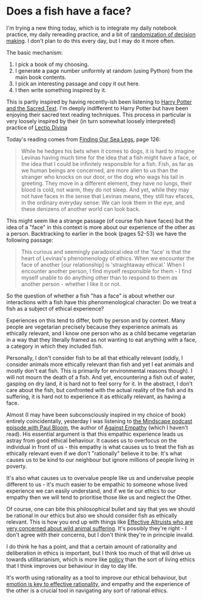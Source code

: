 # Does a fish have a face?

I'm trying a new thing today, which is to integrate my daily notebook practice, my daily rereading practice, and a bit of [randomization of decision making](https://notebook.drmaciver.com/posts/2020-02-25-10:39.html). I don't plan to do this every day, but I may do it more often.

The basic mechanism:

1. I pick a book of my choosing.
2. I generate a page number uniformly at random (using Python) from the main book contents.
3. I pick an interesting passage and copy it out here.
4. I then write something inspired by it.

This is partly inspired by having recently-ish been listening to [Harry Potter and the Sacred Text](https://www.harrypottersacredtext.com/). I'm deeply indifferent to Harry Potter but have been enjoying their sacred text reading techniques. This process in particular is very loosely inspired by their (in turn somewhat loosely interpreted) practice of [Lectio Divina](https://en.wikipedia.org/wiki/Lectio_Divina)

Today's reading comes from [Finding Our Sea Legs](https://amzn.to/3exHrih), page 126:

> While he hedges his bets when it comes to dogs, it is hard to imagine Levinas having much time for the idea that a fish might have a face, or the idea that I could be infinitely responsible for a fish. Fish, as far as we human beings are concerned, are more alien to us than the stranger who knocks on our door, or the dog who wags his tail in greeting. They move in a different element, they have no lungs, their blood is cold, not warm, they do not sleep. And yet, while they may not have faces in the sense that Levinas means, they still hav efaces, in the ordinary everyday sense: We can look them in the eye, and these denizens of another world can look back.

This might seem like a strange passage (of course fish have faces) but the idea of a "face" in this context is more about our experience of the other as a person. Backtracking to earlier in the book (pages 52-53) we have the following passage:

> This curious and seemingly paradoxical idea of the 'face' is that the heart of Levinas's phenomenology of ethics. When we encounter the face of another [our relationship] is 'straightaway ethical.' When I encounter another person, I find myself responsible for them - I find myself unable to do anything other than to respond to them *as* another person - whether I like it or not.

So the question of whether a fish "has a face" is about whether our interactions with a fish have this phenomenological character: Do we treat a fish as a subject of ethical experience?

Experiences on this tend to differ, both by person and by context. Many people are vegetarian precisely because they experience animals as ethically relevant, and I know one person who as a child became vegetarian in a way that they literally framed as not wanting to eat anything with a face, a category in which they included fish.

Personally, I don't consider fish to be all that ethically relevant (oddly, I consider animals more ethically relevant than fish and yet I eat animals and mostly don't eat fish. This is primarily for environmental reasons though). I will not mourn the death of a fish. And yet, encountering a fish out of water, gasping on dry land, it is hard not to feel sorry for it.
In the abstract, I don't care about the fish, but confronted with the actual reality of the fish and its suffering, it is hard not to experience it as ethically relevant, as having a face.

Almost (I may have been subconsciously inspired in my choice of book) entirely coincidentally, yesterday I was listening to [the Mindscape podcast episode with Paul Bloom](https://www.preposterousuniverse.com/podcast/2019/02/18/episode-34-paul-bloom-on-empathy-rationality-morality-and-cruelty/), the author of [Against Empathy](https://amzn.to/2xCBEYd) (which I haven't read).
His essential argument is that this empathic experience leads us astray from good ethical behaviour. It causes us to overfocus on the individual in front of us - this empathy is what causes us to treat the fish as ethically relevant even if we don't "rationally" believe it to be. It's what causes us to be kind to our neighbour but ignore millions of people living in poverty.

It's also what causes us to overvalue people like us and undervalue people different to us - it's much easier to be empathic to someone whose lived experience we can easily understand, and if we tie our ethics to our empathy then we will tend to prioritise those like us and neglect the Other.

Of course, one can bite this philosophical bullet and say that yes we should be rational in our ethics but also we should consider fish as ethically relevant. This is how you end up with things like [Effective Altruists who are very concerned about wild animal suffering](https://concepts.effectivealtruism.org/concepts/wild-animal-suffering/). It's possibly they're right - I don't agree with their concerns, but I don't think they're in principle invalid.

I do think he has a point, and that a certain amount of rationality and deliberation in ethics is important, but I think too much of that will drive us towards utilitarianism, which is more like [policy](https://notebook.drmaciver.com/posts/2020-04-18-11:10.html) than the sort of living ethics that I think improves our behaviour in day to day life.

It's worth using rationality as a tool to improve our ethical behaviour, but [emotion is key to effective rationality](https://notebook.drmaciver.com/posts/2020-04-14-13:56.html), and empathy and the experience of the other is a crucial tool in navigating any sort of rational ethics.
